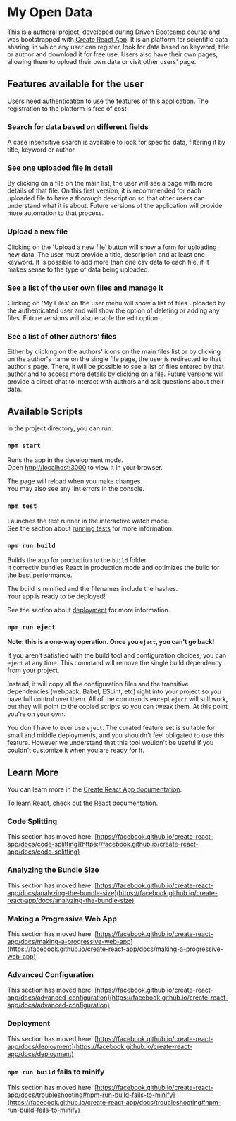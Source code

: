# My Open Data

This is a authoral project, developed during Driven Bootcamp course and was bootstrapped with [Create React App](https://github.com/facebook/create-react-app). It is an platform for scientific data sharing, in which any user can register, look for data based on keyword, title or author and download it for free use. Users also have their own pages, allowing them to upload their own data or visit other users' page.

## Features available for the user

Users need authentication to use the features of this application. The registration to the platform is free of cost

### Search for data based on different fields

A case insensitive search is available to look for specific data, filtering it by title, keyword or author

### See one uploaded file in detail

By clicking on a file on the main list, the user will see a page with more details of that file. On this first version, it is recommended for each uploaded file to have a thorough description so that other users can understand what it is about. Future versions of the application will provide more automation to that process.

### Upload a new file

Clicking on the 'Upload a new file' button will show a form for uploading new data. The user must provide a title, description and at least one keyword. It is possible to add more than one csv data to each file, if it makes sense to the type of data being uploaded.

### See a list of the user own files and manage it

Clicking on 'My Files' on the user menu will show a list of files uploaded by the authenticated user and will show the option of deleting or adding any files. Future versions will also enable the edit option.

### See a list of other authors' files

Either by clicking on the authors' icons on the main files list or by clicking on the author's name on the single file page, the user is redirected to that author's page. There, it will be possible to see a list of files entered by that author and to access more details by clicking on a file. Future versions will provide a direct chat to interact with authors and ask questions about their data.

## Available Scripts

In the project directory, you can run:

### `npm start`

Runs the app in the development mode.\
Open [http://localhost:3000](http://localhost:3000) to view it in your browser.

The page will reload when you make changes.\
You may also see any lint errors in the console.

### `npm test`

Launches the test runner in the interactive watch mode.\
See the section about [running tests](https://facebook.github.io/create-react-app/docs/running-tests) for more information.

### `npm run build`

Builds the app for production to the `build` folder.\
It correctly bundles React in production mode and optimizes the build for the best performance.

The build is minified and the filenames include the hashes.\
Your app is ready to be deployed!

See the section about [deployment](https://facebook.github.io/create-react-app/docs/deployment) for more information.

### `npm run eject`

**Note: this is a one-way operation. Once you `eject`, you can't go back!**

If you aren't satisfied with the build tool and configuration choices, you can `eject` at any time. This command will remove the single build dependency from your project.

Instead, it will copy all the configuration files and the transitive dependencies (webpack, Babel, ESLint, etc) right into your project so you have full control over them. All of the commands except `eject` will still work, but they will point to the copied scripts so you can tweak them. At this point you're on your own.

You don't have to ever use `eject`. The curated feature set is suitable for small and middle deployments, and you shouldn't feel obligated to use this feature. However we understand that this tool wouldn't be useful if you couldn't customize it when you are ready for it.

## Learn More

You can learn more in the [Create React App documentation](https://facebook.github.io/create-react-app/docs/getting-started).

To learn React, check out the [React documentation](https://reactjs.org/).

### Code Splitting

This section has moved here: [https://facebook.github.io/create-react-app/docs/code-splitting](https://facebook.github.io/create-react-app/docs/code-splitting)

### Analyzing the Bundle Size

This section has moved here: [https://facebook.github.io/create-react-app/docs/analyzing-the-bundle-size](https://facebook.github.io/create-react-app/docs/analyzing-the-bundle-size)

### Making a Progressive Web App

This section has moved here: [https://facebook.github.io/create-react-app/docs/making-a-progressive-web-app](https://facebook.github.io/create-react-app/docs/making-a-progressive-web-app)

### Advanced Configuration

This section has moved here: [https://facebook.github.io/create-react-app/docs/advanced-configuration](https://facebook.github.io/create-react-app/docs/advanced-configuration)

### Deployment

This section has moved here: [https://facebook.github.io/create-react-app/docs/deployment](https://facebook.github.io/create-react-app/docs/deployment)

### `npm run build` fails to minify

This section has moved here: [https://facebook.github.io/create-react-app/docs/troubleshooting#npm-run-build-fails-to-minify](https://facebook.github.io/create-react-app/docs/troubleshooting#npm-run-build-fails-to-minify)
